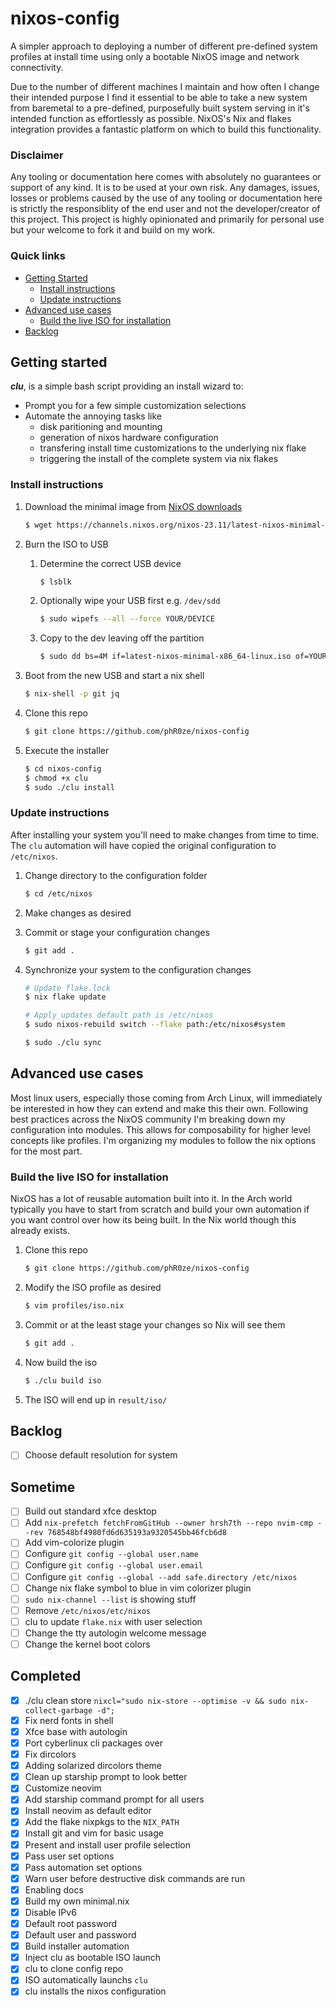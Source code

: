 # nixos-config
A simpler approach to deploying a number of different pre-defined system profiles at install time 
using only a bootable NixOS image and network connectivity.

Due to the number of different machines I maintain and how often I change their intended purpose I 
find it essential to be able to take a new system from baremetal to a pre-defined, purposefully built 
system serving in it's intended function as effortlessly as possible. NixOS's Nix and flakes 
integration provides a fantastic platform on which to build this functionality.

### Disclaimer
Any tooling or documentation here comes with absolutely no guarantees or support of any kind. It is 
to be used at your own risk. Any damages, issues, losses or problems caused by the use of any tooling 
or documentation here is strictly the responsiblity of the end user and not the developer/creator of 
this project. This project is highly opinionated and primarily for personal use but your welcome to 
fork it and build on my work.

### Quick links
* [Getting Started](#getting-started)
  * [Install instructions](#install-instructions)
  * [Update instructions](#update-instructions)
* [Advanced use cases](#advanced-use-cases)
  * [Build the live ISO for installation](#build-the-live-iso-for-installation)
* [Backlog](#backlog)

## Getting started
***clu***, is a simple bash script providing an install wizard to:

* Prompt you for a few simple customization selections
* Automate the annoying tasks like
  * disk paritioning and mounting
  * generation of nixos hardware configuration
  * transfering install time customizations to the underlying nix flake
  * triggering the install of the complete system via nix flakes

### Install instructions

1. Download the minimal image from [NixOS downloads](https://nixos.org/download.html#nixos-iso)
   ```bash
   $ wget https://channels.nixos.org/nixos-23.11/latest-nixos-minimal-x86_64-linux.iso
   ```

2. Burn the ISO to USB 
   1. Determine the correct USB device
      ```bash
      $ lsblk
      ```
   2. Optionally wipe your USB first e.g. `/dev/sdd`
      ```bash
      $ sudo wipefs --all --force YOUR/DEVICE
      ```
   3. Copy to the dev leaving off the partition
      ```bash
      $ sudo dd bs=4M if=latest-nixos-minimal-x86_64-linux.iso of=YOUR/DEVICE status=progress conv=fsync oflag=direct
      ```

3. Boot from the new USB and start a nix shell
   ```bash
   $ nix-shell -p git jq
   ```

4. Clone this repo
   ```bash
   $ git clone https://github.com/phR0ze/nixos-config
   ```

5. Execute the installer
   ```bash
   $ cd nixos-config
   $ chmod +x clu
   $ sudo ./clu install
   ```

### Update instructions
After installing your system you'll need to make changes from time to time. The `clu` automation will 
have copied the original configuration to `/etc/nixos`.

1. Change directory to the configuration folder
   ```bash
   $ cd /etc/nixos
   ```

2. Make changes as desired
  
3. Commit or stage your configuration changes
   ```bash
   $ git add .
   ```

4. Synchronize your system to the configuration changes
   ```bash
   # Update flake.lock
   $ nix flake update

   # Apply updates default path is /etc/nixos
   $ sudo nixos-rebuild switch --flake path:/etc/nixos#system

   $ sudo ./clu sync
   ```

## Advanced use cases
Most linux users, especially those coming from Arch Linux, will immediately be interested in how they 
can extend and make this their own. Following best practices across the NixOS community I'm breaking 
down my configuration into modules. This allows for composability for higher level concepts like 
profiles. I'm organizing my modules to follow the nix options for the most part.

### Build the live ISO for installation
NixOS has a lot of reusable automation built into it. In the Arch world typically you have to start 
from scratch and build your own automation if you want control over how its being built. In the Nix 
world though this already exists.

1. Clone this repo
   ```bash
   $ git clone https://github.com/phR0ze/nixos-config
   ```

2. Modify the ISO profile as desired
   ```bash
   $ vim profiles/iso.nix
   ```

3. Commit or at the least stage your changes so Nix will see them
   ```bash
   $ git add .
   ```

4. Now build the iso
   ```bash
   $ ./clu build iso
   ```

5. The ISO will end up in `result/iso/`

## Backlog
* [ ] Choose default resolution for system

## Sometime
* [ ] Build out standard xfce desktop
* [ ] Add `nix-prefetch fetchFromGitHub --owner hrsh7th --repo nvim-cmp --rev 768548bf4980fd6d635193a9320545bb46fcb6d8`
* [ ] Add vim-colorize plugin
* [ ] Configure `git config --global user.name`
* [ ] Configure `git config --global user.email`
* [ ] Configure `git config --global --add safe.directory /etc/nixos`
* [ ] Change nix flake symbol to blue in vim colorizer plugin
* [ ] `sudo nix-channel --list` is showing stuff
* [ ] Remove `/etc/nixos/etc/nixos`
* [ ] clu to update `flake.nix` with user selection
* [ ] Change the tty autologin welcome message
* [ ] Change the kernel boot colors 

## Completed
* [x] ./clu clean store `nixcl="sudo nix-store --optimise -v && sudo nix-collect-garbage -d";`
* [x] Fix nerd fonts in shell
* [x] Xfce base with autologin
* [x] Port cyberlinux cli packages over
* [x] Fix dircolors
* [x] Adding solarized dircolors theme
* [x] Clean up starship prompt to look better
* [x] Customize neovim
* [x] Add starship command prompt for all users
* [x] Install neovim as default editor
* [x] Add the flake nixpkgs to the `NIX_PATH`
* [x] Install git and vim for basic usage
* [x] Present and install user profile selection
* [x] Pass user set options
* [x] Pass automation set options
* [x] Warn user before destructive disk commands are run
* [x] Enabling docs
* [x] Build my own minimal.nix
* [x] Disable IPv6
* [x] Default root password
* [x] Default user and password
* [x] Build installer automation
* [x] Inject clu as bootable ISO launch
* [x] clu to clone config repo
* [x] ISO automatically launchs `clu`
* [x] clu installs the nixos configuration

<!-- 
vim: ts=2:sw=2:sts=2
-->
